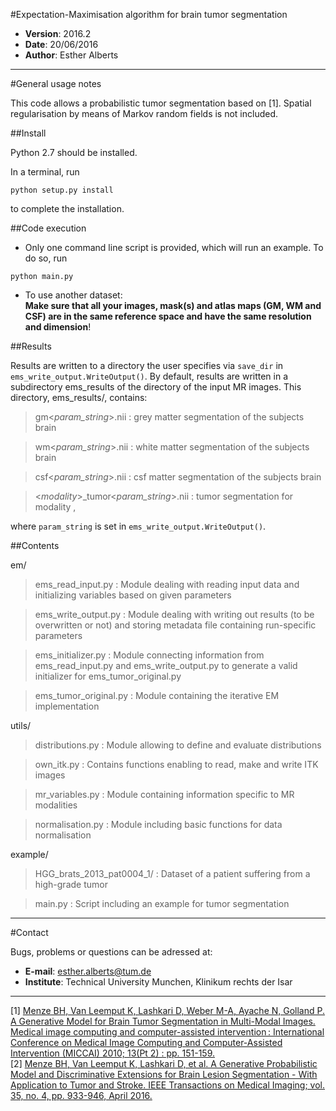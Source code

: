 #Expectation-Maximisation algorithm for brain tumor segmentation
 * **Version**: 2016.2  
 * **Date**: 20/06/2016  
 * **Author**: Esther Alberts

---
#General usage notes

This code allows a probabilistic tumor segmentation based on [1]. Spatial regularisation by means of Markov random fields is not included.
		
##Install

Python 2.7 should be installed. 

In a terminal, run
```
python setup.py install
```
to complete the installation.

##Code execution

  * Only one command line script is provided, which will run an example. To do so, run  
```
python main.py
```
  * To use another dataset:  
__Make sure that all your images, mask(s) and atlas maps (GM, WM and CSF) are in the same reference space and have the same resolution and dimension__!

##Results

Results are written to a directory the user specifies via `save_dir` in `ems_write_output.WriteOutput()`. By default, results are 
written in a subdirectory ems_results of the directory of the input MR images. This directory, ems_results/, contains:

> gm<*param_string*>.nii
> :  grey matter segmentation of the subjects brain
	
> wm<*param_string*>.nii
> :  white matter segmentation of the subjects brain

> csf<*param_string*>.nii
> :  csf matter segmentation of the subjects brain

> <*modality*>_tumor<*param_string*>.nii
> :  tumor segmentation for modality <modality>,

where `param_string` is set in `ems_write_output.WriteOutput()`.

##Contents

em/
> ems_read_input.py
> :  Module dealing with reading input data and initializing variables based on given parameters

> ems_write_output.py
> :  Module dealing with writing out results (to be overwritten or not) and storing metadata file containing run-specific parameters

> ems_initializer.py
> :  Module connecting information from ems_read_input.py and ems_write_output.py to generate a valid initializer for ems_tumor_original.py

> ems_tumor_original.py
> :  Module containing the iterative EM implementation

utils/
> distributions.py
> :  Module allowing to define and evaluate distributions

> own_itk.py
> :  Contains functions enabling to read, make and write ITK images

> mr_variables.py
> :  Module containing information specific to MR modalities

> normalisation.py
> :  Module including basic functions for data normalisation

example/
> HGG_brats_2013_pat0004_1/
> :  Dataset of a patient suffering from a high-grade tumor

> main.py
> :  Script including an example for tumor segmentation

---
#Contact

Bugs, problems or questions can be adressed at:

 * **E-mail**: esther.alberts@tum.de
 * **Institute**: Technical University Munchen, Klinikum rechts der Isar

---

[1] [Menze BH, Van Leemput K, Lashkari D, Weber M-A, Ayache N, Golland P. A Generative Model for Brain Tumor Segmentation in Multi-Modal Images. Medical image computing and computer-assisted intervention : International Conference on Medical Image Computing and Computer-Assisted Intervention (MICCAI) 2010; 13(Pt 2) : pp. 151-159.](http://www.ncbi.nlm.nih.gov/pmc/articles/PMC3050038/)  
[2] [Menze BH, Van Leemput K, Lashkari D, et al. A Generative Probabilistic Model and Discriminative Extensions for Brain Lesion Segmentation - With Application to Tumor and Stroke. IEEE Transactions on Medical Imaging; vol. 35, no. 4, pp. 933-946, April 2016.](http://dx.doi.org/10.1109/TMI.2015.2502596)